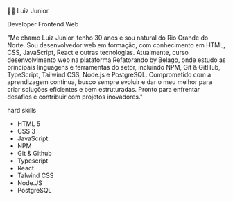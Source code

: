 👨‍💻 Luiz Junior

Developer Frontend Web

"Me chamo Luiz Junior, tenho 30 anos e sou natural do Rio Grande do Norte. Sou desenvolvedor web em formação, com conhecimento em HTML, CSS, JavaScript, React e outras tecnologias. Atualmente, curso desenvolvimento web na plataforma Refatorando by Belago, onde estudo as principais linguagens e ferramentas do setor, incluindo NPM, Git & GitHub, TypeScript, Tailwind CSS, Node.js e PostgreSQL. Comprometido com a aprendizagem contínua, busco sempre evoluir e dar o meu melhor para criar soluções eficientes e bem estruturadas. Pronto para enfrentar desafios e contribuir com projetos inovadores."

hard skills

- HTML 5
- CSS 3
- JavaScript
- NPM
- Git & Github
- Typescript
- React
- Talwind CSS
- Node.JS
- PostgreSQL
